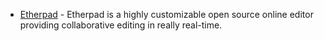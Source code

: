 * [Etherpad](https://etherpad.org/) - Etherpad is a highly customizable open source online editor providing collaborative editing in really real-time.